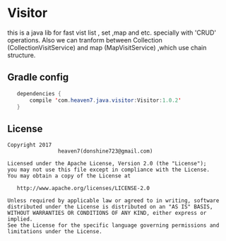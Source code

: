 # Visitor
this is a java lib for fast vist list , set ,map and etc. specially with 'CRUD' operations.
Also we can tranform between  Collection (CollectionVisitService) and map (MapVisitService) ,which use chain structure.


## Gradle config

```java
   dependencies {
       compile 'com.heaven7.java.visitor:Visitor:1.0.2'
   }
```


## License

    Copyright 2017  
                    heaven7(donshine723@gmail.com)

    Licensed under the Apache License, Version 2.0 (the "License");
    you may not use this file except in compliance with the License.
    You may obtain a copy of the License at

       http://www.apache.org/licenses/LICENSE-2.0

    Unless required by applicable law or agreed to in writing, software
    distributed under the License is distributed on an "AS IS" BASIS,
    WITHOUT WARRANTIES OR CONDITIONS OF ANY KIND, either express or implied.
    See the License for the specific language governing permissions and
    limitations under the License.
